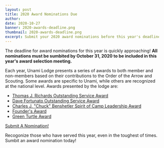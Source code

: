 ```yaml
---
layout: post
title: 2020 Award Nominations Due
author:
date: 2020-10-27
banner: 2020-awards-deadline.png
thumbnail: 2020-awards-deadline.png
excerpt: Submit your 2020 award nominations before this year's deadline!
---
```


The deadline for award nominations for this year is quickly approaching! **All nominations must be sumbited by October 31, 2020 to be included in this year's award selection meeting.**

Each year, Unami Lodge presents a series of awards to both member and non-members based on their contributions to the Order of the Arrow and Scouting.  Some awards are specific to Unami, while others are recognized at the national level. Awards presented by the lodge are:

- [Thomas J. Richards Outstanding Service Award](/history/awards/youth-osa)
- [Dave Fortunato Outstanding Service Award](/history/awards/adult-osa)
- [Charles J. "Chuck" Benshetler Spirit of Camp Leadership Award](history/awards/camp-leadership)
- [Founder's Award](/history/awards/founders)
- [Green Turtle Award](/history/awards/green-turtle)


<div class="text-center">
  <a href="/awards" class="btn btn-primary btn-lg">Submit A Nomination!</a>
</div>

Recogonize those who have served this year, even in the toughest of times. Sumbit an award nomination today!

